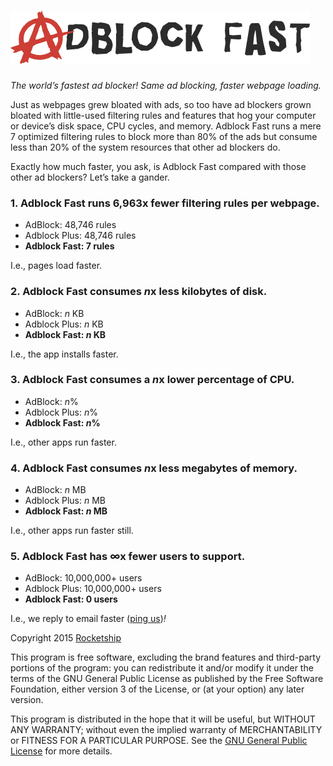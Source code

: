 # ![Adblock Fast](assets/promo/adblockfast.png)

*The world’s fastest ad blocker! Same ad blocking, faster webpage loading.*

Just as webpages grew bloated with ads, so too have ad blockers grown bloated
with little-used filtering rules and features that hog your computer or device’s
disk space, CPU cycles, and memory. Adblock Fast runs a mere 7 optimized
filtering rules to block more than 80% of the ads but consume less than 20% of
the system resources that other ad blockers do.

Exactly how much faster, you ask, is Adblock Fast compared with those other ad
blockers? Let’s take a gander.

### 1. Adblock Fast runs 6,963x fewer filtering rules per webpage.

* AdBlock: 48,746 rules
* Adblock Plus: 48,746 rules
* **Adblock Fast: 7 rules**

I.e., pages load faster.

### 2. Adblock Fast consumes <em>n</em>x less kilobytes of disk.

* AdBlock: <em>n</em> KB
* Adblock Plus: <em>n</em> KB
* **Adblock Fast: <em>n</em> KB**

I.e., the app installs faster.

### 3. Adblock Fast consumes a <em>n</em>x lower percentage of CPU.

* AdBlock: <em>n</em>%
* Adblock Plus: <em>n</em>%
* **Adblock Fast: <em>n</em>%**

I.e., other apps run faster.

### 4. Adblock Fast consumes <em>n</em>x less megabytes of memory.

* AdBlock: <em>n</em> MB
* Adblock Plus: <em>n</em> MB
* **Adblock Fast: <em>n</em> MB**

I.e., other apps run faster still.

### 5. Adblock Fast has ∞x fewer users to support.

* AdBlock: 10,000,000+ users
* Adblock Plus: 10,000,000+ users
* **Adblock Fast: 0 users**

I.e., we reply to email faster
([ping us](mailto:help@adblockfast.com))<em>!</em>

Copyright 2015 [Rocketship](http://rocketshipapps.com/)

This program is free software, excluding the brand features and third-party
portions of the program: you can redistribute it and/or modify it under the
terms of the GNU General Public License as published by the Free Software
Foundation, either version 3 of the License, or (at your option) any later
version.

This program is distributed in the hope that it will be useful, but WITHOUT ANY
WARRANTY; without even the implied warranty of MERCHANTABILITY or FITNESS FOR A
PARTICULAR PURPOSE. See the
[GNU General Public License](https://www.gnu.org/licenses/gpl.html) for more
details.
